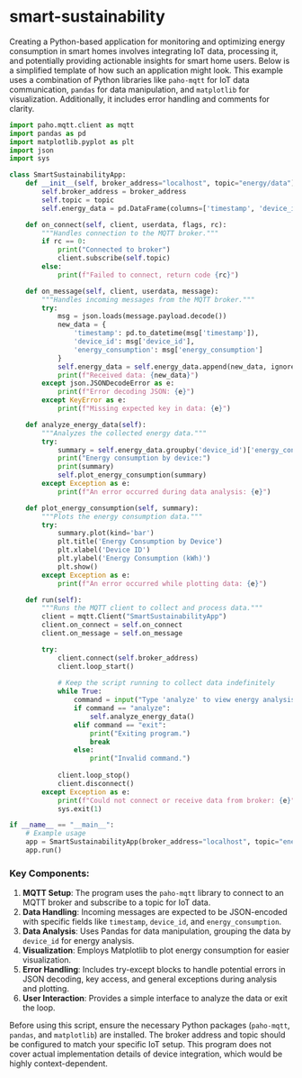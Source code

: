 # smart-sustainability

Creating a Python-based application for monitoring and optimizing energy consumption in smart homes involves integrating IoT data, processing it, and potentially providing actionable insights for smart home users. Below is a simplified template of how such an application might look. This example uses a combination of Python libraries like `paho-mqtt` for IoT data communication, `pandas` for data manipulation, and `matplotlib` for visualization. Additionally, it includes error handling and comments for clarity.

```python
import paho.mqtt.client as mqtt
import pandas as pd
import matplotlib.pyplot as plt
import json
import sys

class SmartSustainabilityApp:
    def __init__(self, broker_address="localhost", topic="energy/data"):
        self.broker_address = broker_address
        self.topic = topic
        self.energy_data = pd.DataFrame(columns=['timestamp', 'device_id', 'energy_consumption'])

    def on_connect(self, client, userdata, flags, rc):
        """Handles connection to the MQTT broker."""
        if rc == 0:
            print("Connected to broker")
            client.subscribe(self.topic)
        else:
            print(f"Failed to connect, return code {rc}")

    def on_message(self, client, userdata, message):
        """Handles incoming messages from the MQTT broker."""
        try:
            msg = json.loads(message.payload.decode())
            new_data = {
                'timestamp': pd.to_datetime(msg['timestamp']),
                'device_id': msg['device_id'],
                'energy_consumption': msg['energy_consumption']
            }
            self.energy_data = self.energy_data.append(new_data, ignore_index=True)
            print(f"Received data: {new_data}")
        except json.JSONDecodeError as e:
            print(f"Error decoding JSON: {e}")
        except KeyError as e:
            print(f"Missing expected key in data: {e}")

    def analyze_energy_data(self):
        """Analyzes the collected energy data."""
        try:
            summary = self.energy_data.groupby('device_id')['energy_consumption'].sum().sort_values(ascending=False)
            print("Energy consumption by device:")
            print(summary)
            self.plot_energy_consumption(summary)
        except Exception as e:
            print(f"An error occurred during data analysis: {e}")

    def plot_energy_consumption(self, summary):
        """Plots the energy consumption data."""
        try:
            summary.plot(kind='bar')
            plt.title('Energy Consumption by Device')
            plt.xlabel('Device ID')
            plt.ylabel('Energy Consumption (kWh)')
            plt.show()
        except Exception as e:
            print(f"An error occurred while plotting data: {e}")

    def run(self):
        """Runs the MQTT client to collect and process data."""
        client = mqtt.Client("SmartSustainabilityApp")
        client.on_connect = self.on_connect
        client.on_message = self.on_message

        try:
            client.connect(self.broker_address)
            client.loop_start()
            
            # Keep the script running to collect data indefinitely
            while True:
                command = input("Type 'analyze' to view energy analysis or 'exit' to quit: ").strip().lower()
                if command == "analyze":
                    self.analyze_energy_data()
                elif command == "exit":
                    print("Exiting program.")
                    break
                else:
                    print("Invalid command.")
            
            client.loop_stop()
            client.disconnect()
        except Exception as e:
            print(f"Could not connect or receive data from broker: {e}")
            sys.exit(1)

if __name__ == "__main__":
    # Example usage
    app = SmartSustainabilityApp(broker_address="localhost", topic="energy/data")
    app.run()
```

### Key Components:

1. **MQTT Setup**: The program uses the `paho-mqtt` library to connect to an MQTT broker and subscribe to a topic for IoT data.
2. **Data Handling**: Incoming messages are expected to be JSON-encoded with specific fields like `timestamp`, `device_id`, and `energy_consumption`.
3. **Data Analysis**: Uses Pandas for data manipulation, grouping the data by `device_id` for energy analysis.
4. **Visualization**: Employs Matplotlib to plot energy consumption for easier visualization.
5. **Error Handling**: Includes try-except blocks to handle potential errors in JSON decoding, key access, and general exceptions during analysis and plotting.
6. **User Interaction**: Provides a simple interface to analyze the data or exit the loop.

Before using this script, ensure the necessary Python packages (`paho-mqtt`, `pandas`, and `matplotlib`) are installed. The broker address and topic should be configured to match your specific IoT setup. This program does not cover actual implementation details of device integration, which would be highly context-dependent.